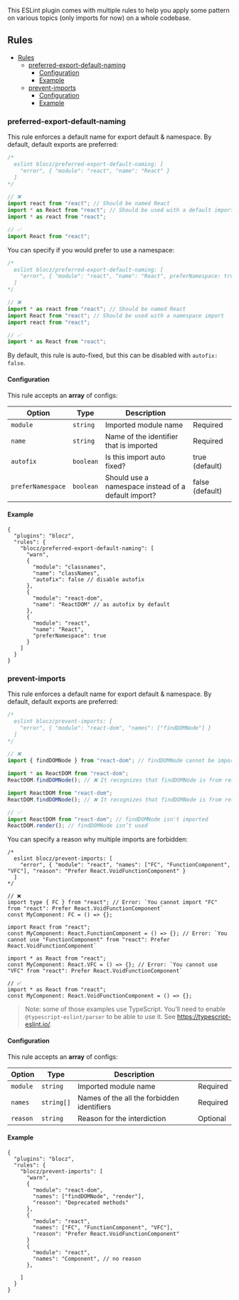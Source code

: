 This ESLint plugin comes with multiple rules to help you apply some pattern on various topics (only imports for now) on a whole codebase.

## Rules

- [Rules](#rules)
  - [preferred-export-default-naming](#preferred-export-default-naming)
    - [Configuration](#configuration)
    - [Example](#example)
  - [prevent-imports](#prevent-imports)
    - [Configuration](#configuration-1)
    - [Example](#example-1)

### preferred-export-default-naming

This rule enforces a default name for export default & namespace. By default, default exports are preferred:

```js
/*
  eslint blocz/preferred-export-default-naming: [
    "error", { "module": "react", "name": "React" }
  ]
*/

// ❌
import react from "react"; // Should be named React
import * as React from "react"; // Should be used with a default import
import * as react from "react";

// ✅
import React from "react";
```

You can specify if you would prefer to use a namespace:

```js
/*
  eslint blocz/preferred-export-default-naming: [
    "error", { "module": "react", "name": "React", preferNamespace: true }
  ]
*/

// ❌
import * as react from "react"; // Should be named React
import React from "react"; // Should be used with a namespace import
import react from "react";

// ✅
import * as React from "react";
```

By default, this rule is auto-fixed, but this can be disabled with `autofix: false`.

#### Configuration

This rule accepts an **array** of configs:

| Option            | Type      | Description                                         |                 |
| ----------------- | --------- | --------------------------------------------------- | --------------- |
| `module`          | `string`  | Imported module name                                | Required        |
| `name`            | `string`  | Name of the identifier that is imported             | Required        |
| `autofix`         | `boolean` | Is this import auto fixed?                          | true (default)  |
| `preferNamespace` | `boolean` | Should use a namespace instead of a default import? | false (default) |

#### Example

```jsonc
{
  "plugins": "blocz",
  "rules": {
    "blocz/preferred-export-default-naming": [
      "warn",
      {
        "module": "classnames",
        "name": "classNames",
        "autofix": false // disable autofix
      },
      {
        "module": "react-dom",
        "name": "ReactDOM" // as autofix by default
      },
      {
        "module": "react",
        "name": "React",
        "preferNamespace": true
      }
    ]
  }
}
```

### prevent-imports

This rule enforces a default name for export default & namespace. By default, default exports are preferred:

```js
/*
  eslint blocz/prevent-imports: [
    "error", { "module": "react-dom", "names": ["findDOMNode"] }
  ]
*/

// ❌
import { findDOMNode } from "react-dom"; // findDOMNode cannot be imported

import * as ReactDOM from "react-dom";
ReactDOM.findDOMNode(); // ❌ It recognizes that findDOMNode is from react-dom

import ReactDOM from "react-dom";
ReactDOM.findDOMNode(); // ❌ It recognizes that findDOMNode is from react-dom

// ✅
import ReactDOM from "react-dom"; // findDOMNode isn't imported
ReactDOM.render(); // findDOMNode isn’t used
```

You can specify a reason why multiple imports are forbidden:

```tsx
/*
  eslint blocz/prevent-imports: [
    "error", { "module": "react", "names": ["FC", "FunctionComponent", "VFC"], "reason": "Prefer React.VoidFunctionComponent" }
  ]
*/

// ❌
import type { FC } from "react"; // Error: `You cannot import "FC" from "react": Prefer React.VoidFunctionComponent`
const MyComponent: FC = () => {};

import React from "react";
const MyComponent: React.FunctionComponent = () => {}; // Error: `You cannot use "FunctionComponent" from "react": Prefer React.VoidFunctionComponent`

import * as React from "react";
const MyComponent: React.VFC = () => {}; // Error: `You cannot use "VFC" from "react": Prefer React.VoidFunctionComponent`

// ✅
import * as React from "react";
const MyComponent: React.VoidFunctionComponent = () => {};
```

> Note: some of those examples use TypeScript. You’ll need to enable `@typescript-eslint/parser` to be able to use it. See https://typescript-eslint.io/.

#### Configuration

This rule accepts an **array** of configs:

| Option   | Type       | Description                                |          |
| -------- | ---------- | ------------------------------------------ | -------- |
| `module` | `string`   | Imported module name                       | Required |
| `names`  | `string[]` | Names of the all the forbidden identifiers | Required |
| `reason` | `string`   | Reason for the interdiction                | Optional |

#### Example

```jsonc
{
  "plugins": "blocz",
  "rules": {
    "blocz/prevent-imports": [
      "warn",
      {
        "module": "react-dom",
        "names": ["findDOMNode", "render"],
        "reason": "Deprecated methods"
      },
      {
        "module": "react",
        "names": ["FC", "FunctionComponent", "VFC"],
        "reason": "Prefer React.VoidFunctionComponent"
      }
      {
        "module": "react",
        "names": "Component", // no reason
      },

    ]
  }
}
```
